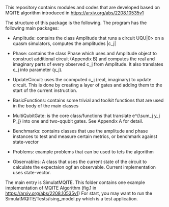 This repository contains modules and codes that are developed based on MQITE algorithm introduced in https://arxiv.org/abs/2208.10535v1 

The structure of this package is the following. 
The program has the following main packages:

* Amplitude: contains the class Amplitude that runs a circuit UQU|0> on a quasm simulators, computes the amplitudes |c_j|

* Phase: contains the class Phase which uses and Amplitude object to construct additional circuit (Appendix B) and computes the real and imaginary parts of every observed c_j from Amplitude. It also translates c_j into parameter (y_j).

* UpdateCircuit: uses the ccomputed c_j (real, imaginary) to update circuit. This is done by creating a layer of gates and adding them to the start of the current instruction.

* BasicFunctions: contains some trivial and toolkit functions that are used in the body of the main classes

* MultiQubitGate: is the core class/functions that translate e^{\sum_j y_j P_j} into one and two-qqubit gates. See Appendix A for detail.

* Benchmarks: contains classes that use the amplitude and phase instances to test and measure certain metrics, or benchmark against state-vector

* Problems: example problems that can be used to tets the algorithm

* Observables: A class that uses the current state of the circuit to calculate the expectaion ogf an observable. Current implementation uses state-vector.

The main entry is SimulatMQITE. This folder contains one example implementation of MQITE Algorithm (fig.1 in https://arxiv.org/abs/2208.10535v1)
For start, you may want to run the SimulatMQITE/Tests/ising_model.py which is a test application.




